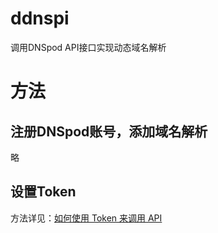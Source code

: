 # ddnspi
调用DNSpod API接口实现动态域名解析
# 方法
## 注册DNSpod账号，添加域名解析
略
## 设置Token
方法详见：[如何使用 Token 来调用 API](https://support.dnspod.cn/Kb/showarticle/tsid/227/)
